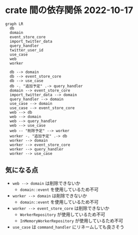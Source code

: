 # crate 間の依存関係 2022-10-17

```mermaid
graph LR
  db
  domain
  event_store_core
  import_twitter_data
  query_handler
  twitter_user_id
  use_case
  web
  worker

  db --> domain
  db --> event_store_core
  db --> use_case
  db -. "追加予定" .-> query_handler
  domain --> event_store_core
  import_twitter_data --> domain
  query_handler --> domain
  use_case --> domain
  use_case --> event_store_core
  web --> db
  web --> domain
  web --> query_handler
  web --> use_case
  web -- "削除予定" --> worker
  worker -. "追加予定" .-> db
  worker --> domain
  worker --> event_store_core
  worker --> query_handler
  worker --> use_case
```

## 気になる点

- `web --> domain` は削除できないか
  - `domain::event` を使用しているため不可
- `worker --> domain` は削除できないか
  - `domain::event` を使用しているため不可
- `worker --> event_store_core` は削除できないか
  - `WorkerRepository` が使用しているため不可
  - `InMemoryWorkerRepository` が使用しているため不可
- `use_case` は `command_handler` にリネームしても良さそう
